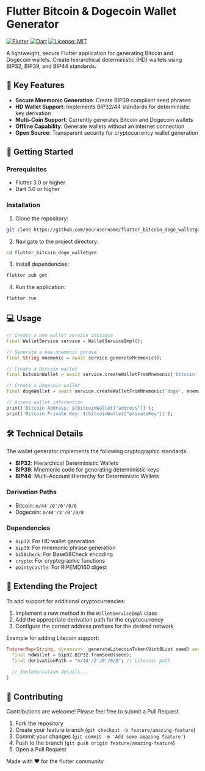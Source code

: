 # Flutter Bitcoin & Dogecoin Wallet Generator

[![Flutter](https://img.shields.io/badge/Flutter-3.0+-blue.svg)](https://flutter.dev/)
[![Dart](https://img.shields.io/badge/Dart-3.0+-blue.svg)](https://dart.dev/)
[![License: MIT](https://img.shields.io/badge/License-MIT-yellow.svg)](https://opensource.org/licenses/MIT)

A lightweight, secure Flutter application for generating Bitcoin and Dogecoin wallets. Create hierarchical deterministic (HD) wallets using BIP32, BIP39, and BIP44 standards.

## 🔑 Key Features

- **Secure Mnemonic Generation**: Create BIP39 compliant seed phrases
- **HD Wallet Support**: Implements BIP32/44 standards for deterministic key derivation
- **Multi-Coin Support**: Currently generates Bitcoin and Dogecoin wallets
- **Offline Capability**: Generate wallets without an internet connection
- **Open Source**: Transparent security for cryptocurrency wallet generation

## 🚀 Getting Started

### Prerequisites

- Flutter 3.0 or higher
- Dart 3.0 or higher

### Installation

1. Clone the repository:
```bash
git clone https://github.com/yourusername/flutter_bitcoin_doge_walletgen.git
```

2. Navigate to the project directory:
```bash
cd flutter_bitcoin_doge_walletgen
```

3. Install dependencies:
```bash
flutter pub get
```

4. Run the application:
```bash
flutter run
```

## 💻 Usage

```dart
// Create a new wallet service instance
final WalletService service = WalletServiceImpl();

// Generate a new mnemonic phrase
final String mnemonic = await service.generateMnemonic();

// Create a Bitcoin wallet
final bitcoinWallet = await service.createWalletFromMnemonic('bitcoin', mnemonic);

// Create a Dogecoin wallet
final dogeWallet = await service.createWalletFromMnemonic('doge', mnemonic);

// Access wallet information
print('Bitcoin Address: ${bitcoinWallet["address"]}');
print('Bitcoin Private Key: ${bitcoinWallet["privateKey"]}');
```

## 🛠️ Technical Details

The wallet generator implements the following cryptographic standards:

- **BIP32**: Hierarchical Deterministic Wallets
- **BIP39**: Mnemonic code for generating deterministic keys
- **BIP44**: Multi-Account Hierarchy for Deterministic Wallets

### Derivation Paths

- Bitcoin: `m/44'/0'/0'/0/0`
- Dogecoin: `m/44'/3'/0'/0/0`

### Dependencies

- `bip32`: For HD wallet generation
- `bip39`: For mnemonic phrase generation
- `bs58check`: For Base58Check encoding
- `crypto`: For cryptographic functions
- `pointycastle`: For RIPEMD160 digest

## 🔄 Extending the Project

To add support for additional cryptocurrencies:

1. Implement a new method in the `WalletServiceImpl` class
2. Add the appropriate derivation path for the cryptocurrency
3. Configure the correct address prefixes for the desired network

Example for adding Litecoin support:

```dart
Future<Map<String, dynamic>> _generateLitecoinToken(Uint8List seed) async {
  final hdWallet = bip32.BIP32.fromSeed(seed);
  final derivationPath = "m/44'/2'/0'/0/0"; // Litecoin path
  
  // Implementation details...
}
```

## 🤝 Contributing

Contributions are welcome! Please feel free to submit a Pull Request.

1. Fork the repository
2. Create your feature branch (`git checkout -b feature/amazing-feature`)
3. Commit your changes (`git commit -m 'Add some amazing feature'`)
4. Push to the branch (`git push origin feature/amazing-feature`)
5. Open a Pull Request

Made with ❤️ for the flutter community
